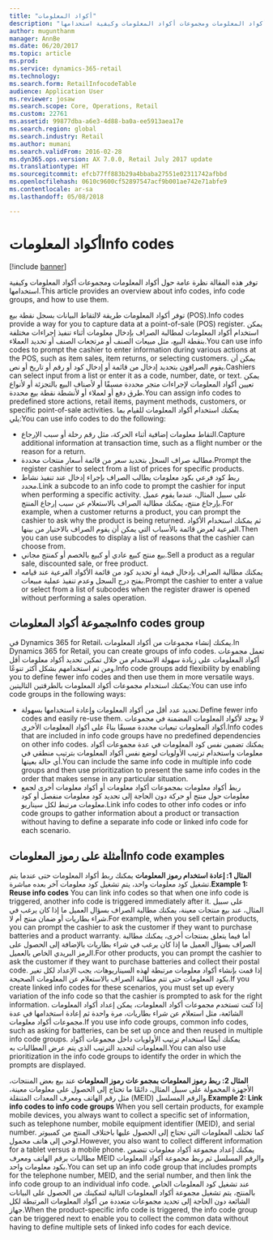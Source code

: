 ```yaml
---
title: "أكواد المعلومات"
description: "توفر هذه المقالة نظرة عامة حول أكواد المعلومات ومجموعات أكواد المعلومات وكيفية استخدامها."
author: mugunthanm
manager: AnnBe
ms.date: 06/20/2017
ms.topic: article
ms.prod: 
ms.service: dynamics-365-retail
ms.technology: 
ms.search.form: RetailInfocodeTable
audience: Application User
ms.reviewer: josaw
ms.search.scope: Core, Operations, Retail
ms.custom: 22761
ms.assetid: 99877dba-a6e3-4d88-ba0a-ee5913aea17e
ms.search.region: global
ms.search.industry: Retail
ms.author: mumani
ms.search.validFrom: 2016-02-28
ms.dyn365.ops.version: AX 7.0.0, Retail July 2017 update
ms.translationtype: HT
ms.sourcegitcommit: efcb77ff883b29a4bbaba27551e02311742afbbd
ms.openlocfilehash: 0610c9600cf52897547acf9b001ae742e71abfe9
ms.contentlocale: ar-sa
ms.lasthandoff: 05/08/2018

---
```


# <a name="info-codes"></a><span data-ttu-id="b96db-103">أكواد المعلومات</span><span class="sxs-lookup"><span data-stu-id="b96db-103">Info codes</span></span>

[!include [banner](includes/banner.md)]

<span data-ttu-id="b96db-104">توفر هذه المقالة نظرة عامة حول أكواد المعلومات ومجموعات أكواد المعلومات وكيفية استخدامها.</span><span class="sxs-lookup"><span data-stu-id="b96db-104">This article provides an overview about info codes, info code groups, and how to use them.</span></span>

<span data-ttu-id="b96db-105">توفر أكواد المعلومات طريقة لالتقاط البيانات بسجل نقطة بيع (POS).</span><span class="sxs-lookup"><span data-stu-id="b96db-105">Info codes provide a way for you to capture data at a point-of-sale (POS) register.</span></span> <span data-ttu-id="b96db-106">يمكن استخدام أكواد المعلومات لمطالبة الصراف بإدخال معلومات أثناء تنفيذ إجراءات مختلفة بنقطة البيع، مثل مبيعات الصنف أو مرتجعات الصنف أو تحديد العملاء.</span><span class="sxs-lookup"><span data-stu-id="b96db-106">You can use info codes to prompt the cashier to enter information during various actions at the POS, such as item sales, item returns, or selecting customers.</span></span> <span data-ttu-id="b96db-107">يمكن أن يقوم الصرافون بتحديد إدخال من قائمة أو إدخال كود أو رقم أو تاريخ أو نص.</span><span class="sxs-lookup"><span data-stu-id="b96db-107">Cashiers can select input from a list or enter it as a code, number, date, or text.</span></span> <span data-ttu-id="b96db-108">يمكن تعيين أكواد المعلومات لإجراءات متجر محددة مسبقًا أو لأصناف البيع بالتجزئة أو لأنواع طرق دفع أو لعملاء أو لأنشطة نقطة بيع محددة.</span><span class="sxs-lookup"><span data-stu-id="b96db-108">You can assign info codes to predefined store actions, retail items, payment methods, customers, or specific point-of-sale activities.</span></span> <span data-ttu-id="b96db-109">يمكنك استخدام أكواد المعلومات للقيام بما يلي:</span><span class="sxs-lookup"><span data-stu-id="b96db-109">You can use info codes to do the following:</span></span>
-   <span data-ttu-id="b96db-110">التقاط معلومات إضافية أثناء الحركة، مثل رقم رحلة أو سبب الإرجاع.</span><span class="sxs-lookup"><span data-stu-id="b96db-110">Capture additional information at transaction time, such as a flight number or the reason for a return.</span></span>
-   <span data-ttu-id="b96db-111">مطالبة صراف السجل بتحديد سعر من قائمة أسعار منتجات محددة.</span><span class="sxs-lookup"><span data-stu-id="b96db-111">Prompt the register cashier to select from a list of prices for specific products.</span></span>
-   <span data-ttu-id="b96db-112">ربط كود فرعي بكود معلومات يطالب الصراف بإجراء إدخال عند تنفيذ نشاط محدد.</span><span class="sxs-lookup"><span data-stu-id="b96db-112">Link a subcode to an info code to prompt the cashier for input when performing a specific activity.</span></span> <span data-ttu-id="b96db-113">على سبيل المثال، عندما يقوم عميل بإرجاع منتج، يمكنك مطالبة الصراف بالاستعلام عن سبب إرجاع المنتج.</span><span class="sxs-lookup"><span data-stu-id="b96db-113">For example, when a customer returns a product, you can prompt the cashier to ask why the product is being returned.</span></span> <span data-ttu-id="b96db-114">ثم يمكنك استخدام الأكواد الفرعية لعرض قائمة بالأسباب التي يمكن أن يقوم الصراف بالاختيار من بينها.</span><span class="sxs-lookup"><span data-stu-id="b96db-114">Then you can use subcodes to display a list of reasons that the cashier can choose from.</span></span>
-   <span data-ttu-id="b96db-115">بيع منتج كبيع عادي أو كبيع بالخصم أو كمنتج مجاني.</span><span class="sxs-lookup"><span data-stu-id="b96db-115">Sell a product as a regular sale, discounted sale, or free product.</span></span>
-   <span data-ttu-id="b96db-116">يمكنك مطالبة الصراف بإدخال قيمة أو تحديد كود من قائمة الأكواد الفرعية عند قيامه بفتح درج السجل وعدم تنفيذ عملية مبيعات.</span><span class="sxs-lookup"><span data-stu-id="b96db-116">Prompt the cashier to enter a value or select from a list of subcodes when the register drawer is opened without performing a sales operation.</span></span>

## <a name="info-codes-group"></a><span data-ttu-id="b96db-117">مجموعة أكواد المعلومات</span><span class="sxs-lookup"><span data-stu-id="b96db-117">Info codes group</span></span>
<span data-ttu-id="b96db-118">في Dynamics 365 for Retail، يمكنك إنشاء مجموعات من أكواد المعلومات.‬</span><span class="sxs-lookup"><span data-stu-id="b96db-118">In Dynamics 365 for Retail, you can create groups of info codes.</span></span> <span data-ttu-id="b96db-119">تعمل مجموعات أكواد المعلومات على زيادة سهولة الاستخدام من خلال تمكين تحديد أكواد معلومات أقل ومن ثم استخدامهم بشكل أكثر تنوعًا.</span><span class="sxs-lookup"><span data-stu-id="b96db-119">Info code groups add flexibility by enabling you to define fewer info codes and then use them in more versatile ways.</span></span> <span data-ttu-id="b96db-120">يمكنك استخدام مجموعات أكواد المعلومات بالطرقتين التاليتين:</span><span class="sxs-lookup"><span data-stu-id="b96db-120">You can use info code groups in the following ways:</span></span>
-   <span data-ttu-id="b96db-121">تحديد عدد أقل من أكواد المعلومات وإعادة استخدامها بسهولة.</span><span class="sxs-lookup"><span data-stu-id="b96db-121">Define fewer info codes and easily re-use them.</span></span> <span data-ttu-id="b96db-122">لا يوجد لأكواد المعلومات المضمنة في مجموعات أكواد المعلومات تبعيات محددة مسبقًا بناءً على أكواد المعلومات الأخرى.</span><span class="sxs-lookup"><span data-stu-id="b96db-122">Info codes that are included in info code groups have no predefined dependencies on other info codes.</span></span> <span data-ttu-id="b96db-123">يمكنك تضمين نفس كود المعلومات في عدة مجموعات أكواد معلومات واستخدام ترتيب الأولويات لوضع نفس أكواد المعلومات بترتيب منطقي في أي حالة بعينها.</span><span class="sxs-lookup"><span data-stu-id="b96db-123">You can include the same info code in multiple info code groups and then use prioritization to present the same info codes in the order that makes sense in any particular situation.</span></span>
-   <span data-ttu-id="b96db-124">ربط أكواد معلومات بمجموعات أكواد معلومات أو أكواد معلومات أخرى لجمع معلومات حول منتج أو حركة دون الحاجة إلى تحديد كود معلومات منفصل أو كود معلومات مرتبط لكل سيناريو.</span><span class="sxs-lookup"><span data-stu-id="b96db-124">Link info codes to other info codes or info code groups to gather information about a product or transaction without having to define a separate info code or linked info code for each scenario.</span></span>

## <a name="info-code-examples"></a><span data-ttu-id="b96db-125">أمثلة على رموز المعلومات</span><span class="sxs-lookup"><span data-stu-id="b96db-125">Info code examples</span></span>
<span data-ttu-id="b96db-126">**المثال 1: إعادة استخدام رموز المعلومات** يمكنك ربط أكواد المعلومات حتى عندما يتم تشغيل كود معلومات واحد، يتم تشغيل كود معلومات آخر بعده مباشرة.</span><span class="sxs-lookup"><span data-stu-id="b96db-126">**Example 1: Reuse info codes** You can link info codes so that when one info code is triggered, another info code is triggered immediately after it.</span></span> <span data-ttu-id="b96db-127">على سبيل المثال، عند بيع منتجات معينة، يمكنك مطالبة الصراف بسؤال العميل ما إذا كان يرغب في شراء بطاريات أو ضمان منتج أم لا.</span><span class="sxs-lookup"><span data-stu-id="b96db-127">For example, when you sell certain products, you can prompt the cashier to ask the customer if they want to purchase batteries and a product warranty.</span></span> <span data-ttu-id="b96db-128">أما فيما يتعلق بمنتجات أخرى، يمكنك مطالبة الصراف بسؤال العميل ما إذا كان يرغب في شراء بطاريات بالإضافة إلى الحصول على الرمز البريدي الخاص بالعميل.</span><span class="sxs-lookup"><span data-stu-id="b96db-128">For other products, you can prompt the cashier to ask the customer if they want to purchase batteries and collect their postal code.</span></span> <span data-ttu-id="b96db-129">إذا قمت بإنشاء أكواد معلومات مرتبطة لهذه السيناريوهات، يجب الإعداد لكل تغير بكود المعلومات حتى تتم مطالبة الصراف بالاستعلام عن المعلومات الصحيحة.</span><span class="sxs-lookup"><span data-stu-id="b96db-129">If you create linked info codes for these scenarios, you must set up every variation of the info code so that the cashier is prompted to ask for the right information.</span></span> <span data-ttu-id="b96db-130">إذا كنت تستخدم مجموعات أكواد المعلومات، يمكن إعداد أكواد المعلومات الشائعة، مثل استعلام عن شراء بطاريات، مرة واحدة ثم إعادة استخدامها في عدة مجموعات أكواد معلومات.</span><span class="sxs-lookup"><span data-stu-id="b96db-130">If you use info code groups, common info codes, such as asking for batteries, can be set up once and then reused in multiple info code groups.</span></span> <span data-ttu-id="b96db-131">يمكنك أيضًا استخدام ترتيب الأولويات داخل مجموعات أكواد المعلومات لتحديد الترتيب الذي يتم عرض المطالبات به.</span><span class="sxs-lookup"><span data-stu-id="b96db-131">You can also use prioritization in the info code groups to identify the order in which the prompts are displayed.</span></span>


<span data-ttu-id="b96db-132">**المثال 2: ربط رموز المعلومات بمجمو عات رموز المعلومات** عند بيع بعض المنتجات، الأجهزة المحمولة على سبيل المثال، دائمًا ما تحتاج إلى الحصول على معلومات معينة، مثل رقم الهاتف ومعرف المعدات المتنقلة (MEID) والرقم المسلسل.</span><span class="sxs-lookup"><span data-stu-id="b96db-132">**Example 2: Link info codes to info code groups** When you sell certain products, for example mobile devices, you always want to collect a specific set of information, such as telephone number, mobile equipment identifier (MEID), and serial number.</span></span> <span data-ttu-id="b96db-133">كما تختلف المعلومات التي تحتاج إلى الحصول عليها باختلاف المنتج من كمبيوتر لوحي إلى هاتف محمول.</span><span class="sxs-lookup"><span data-stu-id="b96db-133">However, you also want to collect different information for a tablet versus a mobile phone.</span></span> <span data-ttu-id="b96db-134">يمكنك إعداد مجموعة أكواد معلومات تتضمن مطالبات برقم الهاتف ومعرف MEID والرقم المسلسل ثم ربط مجموعة أكواد المعلومات بكود معلومات واحد.</span><span class="sxs-lookup"><span data-stu-id="b96db-134">You can set up an info code group that includes prompts for the telephone number, MEID, and the serial number, and then link the info code group to an individual info code.</span></span> <span data-ttu-id="b96db-135">عند تشغيل كود المعلومات الخاص بالمنتج، يتم تشغيل مجموعة أكواد المعلومات التالية لتمكينك من الحصول على البيانات الشائعة دون الحاجة إلى تحديد مجموعات متعددة من أكواد المعلومات المرتبطة لكل جهاز.</span><span class="sxs-lookup"><span data-stu-id="b96db-135">When the product-specific info code is triggered, the info code group can be triggered next to enable you to collect the common data without having to define multiple sets of linked info codes for each device.</span></span>





